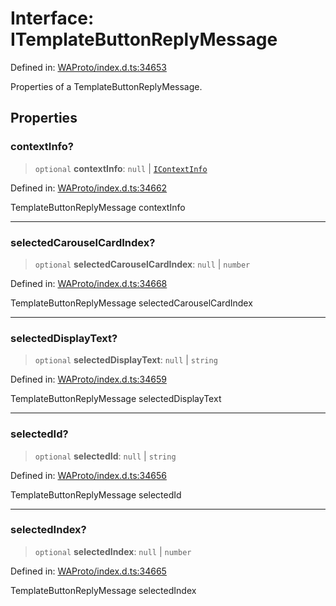 # Interface: ITemplateButtonReplyMessage

Defined in: [WAProto/index.d.ts:34653](https://github.com/Fokusdotid/bail/blob/546bbbb35e652e95f45982a71bee62b2c682e4eb/WAProto/index.d.ts#L34653)

Properties of a TemplateButtonReplyMessage.

## Properties

### contextInfo?

> `optional` **contextInfo**: `null` \| [`IContextInfo`](../../../interfaces/IContextInfo.md)

Defined in: [WAProto/index.d.ts:34662](https://github.com/Fokusdotid/bail/blob/546bbbb35e652e95f45982a71bee62b2c682e4eb/WAProto/index.d.ts#L34662)

TemplateButtonReplyMessage contextInfo

***

### selectedCarouselCardIndex?

> `optional` **selectedCarouselCardIndex**: `null` \| `number`

Defined in: [WAProto/index.d.ts:34668](https://github.com/Fokusdotid/bail/blob/546bbbb35e652e95f45982a71bee62b2c682e4eb/WAProto/index.d.ts#L34668)

TemplateButtonReplyMessage selectedCarouselCardIndex

***

### selectedDisplayText?

> `optional` **selectedDisplayText**: `null` \| `string`

Defined in: [WAProto/index.d.ts:34659](https://github.com/Fokusdotid/bail/blob/546bbbb35e652e95f45982a71bee62b2c682e4eb/WAProto/index.d.ts#L34659)

TemplateButtonReplyMessage selectedDisplayText

***

### selectedId?

> `optional` **selectedId**: `null` \| `string`

Defined in: [WAProto/index.d.ts:34656](https://github.com/Fokusdotid/bail/blob/546bbbb35e652e95f45982a71bee62b2c682e4eb/WAProto/index.d.ts#L34656)

TemplateButtonReplyMessage selectedId

***

### selectedIndex?

> `optional` **selectedIndex**: `null` \| `number`

Defined in: [WAProto/index.d.ts:34665](https://github.com/Fokusdotid/bail/blob/546bbbb35e652e95f45982a71bee62b2c682e4eb/WAProto/index.d.ts#L34665)

TemplateButtonReplyMessage selectedIndex
